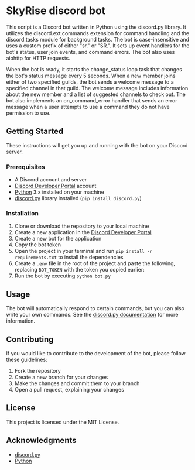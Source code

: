 # SkyRise discord bot

This script is a Discord bot written in Python using the discord.py library. It utilizes the discord.ext.commands extension for command handling and the discord.tasks module for background tasks. The bot is case-insensitive and uses a custom prefix of either "sr." or "SR.". It sets up event handlers for the bot's status, user join events, and command errors. The bot also uses aiohttp for HTTP requests.

When the bot is ready, it starts the change_status loop task that changes the bot's status message every 5 seconds. When a new member joins either of two specified guilds, the bot sends a welcome message to a specified channel in that guild. The welcome message includes information about the new member and a list of suggested channels to check out. The bot also implements an on_command_error handler that sends an error message when a user attempts to use a command they do not have permission to use.

## Getting Started

These instructions will get you up and running with the bot on your Discord server.

### Prerequisites

- A Discord account and server
- [Discord Developer Portal](https://discord.com/developers/applications) account
- [Python](https://www.python.org/downloads/) 3.x installed on your machine
- [discord.py](https://discordpy.readthedocs.io/en/latest/index.html) library installed (`pip install discord.py`)

### Installation

1. Clone or download the repository to your local machine
2. Create a new application in the [Discord Developer Portal](https://discord.com/developers/applications)
3. Create a new bot for the application
4. Copy the bot token
5. Open the project in your terminal and run `pip install -r requirements.txt` to install the dependencies
6. Create a `.env` file in the root of the project and paste the following, replacing `BOT_TOKEN` with the token you copied earlier:
7. Run the bot by executing `python bot.py`

## Usage

The bot will automatically respond to certain commands, but you can also write your own commands. See the [discord.py documentation](https://discordpy.readthedocs.io/en/latest/index.html) for more information.

## Contributing

If you would like to contribute to the development of the bot, please follow these guidelines:

1. Fork the repository
2. Create a new branch for your changes
3. Make the changes and commit them to your branch
4. Open a pull request, explaining your changes

## License

This project is licensed under the MIT License.

## Acknowledgments

- [discord.py](https://discordpy.readthedocs.io/en/latest/index.html)
- [Python](https://www.python.org/downloads/)
